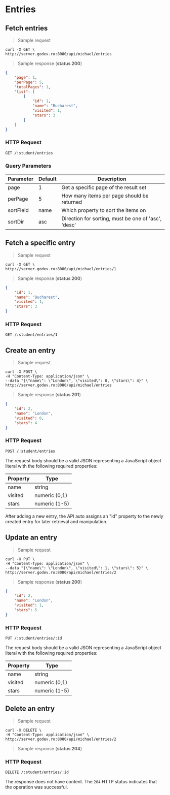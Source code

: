 # Entries

## Fetch entries

> Sample request

```shell
curl -X GET \
http://server.godev.ro:8080/api/michael/entries
```

> Sample response (**status 200**)


```json
{
    "page": 1,
    "perPage": 5,
    "totalPages": 1,
    "list": [
        {
            "id": 1,
            "name": "Bucharest",
            "visited": 1,
            "stars": 3
        }
    ]
}
```

### HTTP Request

`GET /:student/entries`

### Query Parameters

Parameter | Default | Description
--------- | ------- | -----------
page | 1 | Get a specific page of the result set
perPage | 5 | How many items per page should be returned
sortField | name | Which property to sort the items on
sortDir | asc | Direction for sorting, must be one of 'asc', 'desc'

## Fetch a specific entry

> Sample request

```shell
curl -X GET \
http://server.godev.ro:8080/api/michael/entries/1
```

> Sample response (**status 200**)


```json
{
    "id": 1,
    "name": "Bucharest",
    "visited": 1,
    "stars": 3
}
```

### HTTP Request

`GET /:student/entries/1`

## Create an entry

> Sample request

```shell
curl -X POST \
-H "Content-Type: application/json" \
--data "{\"name\": \"London\", \"visited\": 0, \"stars\": 4}" \
http://server.godev.ro:8080/api/michael/entries
```

> Sample response (**status 201**)

```json
{
    "id": 2,
    "name": "London",
    "visited": 0,
    "stars": 4
}
```

### HTTP Request

`POST /:student/entries`

The request body should be a valid JSON representing a JavaScript object literal with the following required properties:

Property | Type
-------- | -----------
name | string
visited | numeric (0,1)
stars | numeric (1-5)

After adding a new entry, the API auto assigns an "id" property to the newly created entry for later retrieval and manipulation.

## Update an entry

> Sample request

```shell
curl -X PUT \
-H "Content-Type: application/json" \
--data "{\"name\": \"London\", \"visited\": 1, \"stars\": 5}" \
http://server.godev.ro:8080/api/michael/entries/2
```

> Sample response (**status 200**)

```json
{
    "id": 2,
    "name": "London",
    "visited": 1,
    "stars": 5
}
```

### HTTP Request

`PUT /:student/entries/:id`

The request body should be a valid JSON representing a JavaScript object literal with the following required properties:

Property | Type
-------- | -----------
name | string
visited | numeric (0,1)
stars | numeric (1-5)

## Delete an entry

> Sample request

```shell
curl -X DELETE \
-H "Content-Type: application/json" \
http://server.godev.ro:8080/api/michael/entries/2
```

> Sample response (**status 204**)

### HTTP Request

`DELETE /:student/entries/:id`

The response does not have content. The `204` HTTP status indicates that the operation was successful.